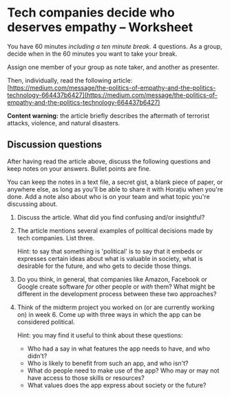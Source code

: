 # Tech companies decide who deserves empathy – Worksheet

You have 60 minutes _including a ten minute break._ 4 questions.
As a group, decide when in the 60 minutes you want to take your break.

Assign one member of your group as note taker, and another as presenter.

Then, individually, read the following article:
[https://medium.com/message/the-politics-of-empathy-and-the-politics-technology-664437b6427](https://medium.com/message/the-politics-of-empathy-and-the-politics-technology-664437b6427)

**Content warning:** the article briefly describes the aftermath of terrorist
attacks, violence, and natural disasters.

## Discussion questions

After having read the article above, discuss the following questions and keep
notes on your answers. Bullet points are fine.

You can keep the notes in a text file, a secret gist, a blank piece of paper, or
anywhere else, as long as you'll be able to share it with Horațiu when you're
done. Add a note also about who is on your team and what topic you're discussing
about.

1. Discuss the article. What did you find confusing and/or insightful?

2. The article mentions several examples of political decisions made by tech
   companies. List three.

   Hint: to say that something is 'political' is to say that it embeds or
   expresses certain ideas about what is valuable in society, what is desirable
   for the future, and who gets to decide those things.

3. Do you think, in general, that companies like Amazon, Facebook or Google
   create software _for_ other people or _with_ them? What might be different in
   the development process between these two approaches?

4. Think of the midterm project you worked on (or are currently working on) in
   week 6. Come up with three ways in which the app can be considered political.

   Hint: you may find it useful to think about these questions:

    - Who had a say in what features the app needs to have, and who didn't?
    - Who is likely to benefit from such an app, and who isn't?
    - What do people need to make use of the app? Who may or may not have access
      to those skills or resources?
    - What values does the app express about society or the future?

